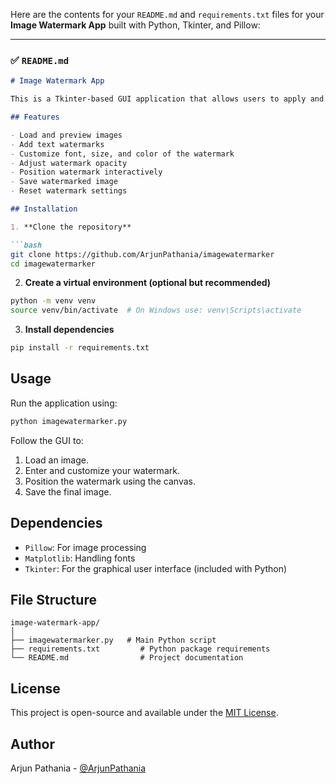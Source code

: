 Here are the contents for your `README.md` and `requirements.txt` files for your **Image Watermark App** built with Python, Tkinter, and Pillow:

---

### ✅ `README.md`

````markdown
# Image Watermark App

This is a Tkinter-based GUI application that allows users to apply and customize watermarks on images. It supports text watermarks with customizable font, color, size, and opacity. Users can also save the watermarked image or reset the watermark settings.

## Features

- Load and preview images
- Add text watermarks
- Customize font, size, and color of the watermark
- Adjust watermark opacity
- Position watermark interactively
- Save watermarked image
- Reset watermark settings

## Installation

1. **Clone the repository**

```bash
git clone https://github.com/ArjunPathania/imagewatermarker
cd imagewatermarker
````

2. **Create a virtual environment (optional but recommended)**

```bash
python -m venv venv
source venv/bin/activate  # On Windows use: venv\Scripts\activate
```

3. **Install dependencies**

```bash
pip install -r requirements.txt
```

## Usage

Run the application using:

```bash
python imagewatermarker.py
```

Follow the GUI to:

1. Load an image.
2. Enter and customize your watermark.
3. Position the watermark using the canvas.
4. Save the final image.

## Dependencies

* `Pillow`: For image processing
* `Matplotlib`: Handling fonts
* `Tkinter`: For the graphical user interface (included with Python)

## File Structure

```
image-watermark-app/
│
├── imagewatermarker.py   # Main Python script
├── requirements.txt         # Python package requirements
└── README.md                # Project documentation
```

## License

This project is open-source and available under the [MIT License](LICENSE).

## Author

Arjun Pathania - [@ArjunPathania](https://github.com/ArjunPathania)

````
